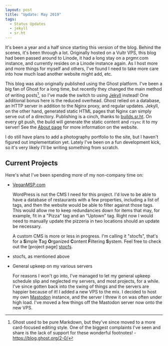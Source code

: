 ```yaml
---
layout: post
title: "Update: May 2019"
tags:
  - Status Updates
  - jekyll
  - sr.ht
---
```


It's been a year and a half since starting this version of the blog.
Behind the scenes, it's been through a lot. Originally hosted on a Vultr
VPS, this blog had been passed around to Linode, it had a long stay on a
prgmr.com instance, and currently resides on a Linode instance again. As
I host more and more things for myself and others, I've found I need to
take more care into how much load another website might add, etc.

This blog was also originally published using the Ghost platform. I've
been a big fan of Ghost for a long time, but recently they changed the
main method of writing posts[^1], so I've made the switch to using
[Jekyll][jekyll] instead! One additional bonus here is the reduced
overhead. Ghost relied on a database, an HTTP server in addition to the
Nginx proxy, and regular updates. Jekyll, on the other hand, generated
static HTML pages that Nginx can simply serve out of a directory.
Publishing is a cinch, thanks to [builds.sr.ht][buildssrht]. On every git
push, the build will generate the static content and `rsync` it to my
server! See the [About page](/about/#about-this-site) for more
information on the website.

I do still have plans to add a photography portfolio to the site, but I
haven't figured out implementation yet. Lately I've been on a fun
development kick, so it's very likely I'll be writing something from
scratch.

## Current Projects

Here's what I've been spending more of my non-company time on:

- [VeganMSP.com]

    WordPress is not the CMS I need for this project. I'd love to be
    able to have a database of restaurants with a few properties,
    including a list of tags, and then the website would be able to
    filter against those tags. This would allow me to keep redundancies
    down for items that may, for example, fit in a "Pizza" tag and
    an "Uptown" tag. Right now I would need to manually update the
    pizzeria in two locations should an update be necessary.

    A custom CMS is more or less in progress. I'm calling it "stocfs",
    that's for a **S**imple **T**ag **O**rganized **C**ontent
    **F**iltering **S**ystem. Feel free to check out the [project page]
    [stocfs].

- stocfs, as mentioned above
- General upkeep on my various servers

    For reasons I won't go into, I've managed to let my general upkeep
    schedule slip and neglected my servers, and most projects, for
    a while. I've since gotten back into the swing of things and the
    servers are happier because of it! I added a new VPS to the mix. I
    decided to host my own [Mastodon] instance, and the server I threw
    it on was often under high load. I've moved a few things off the
    Mastodon server now onto the new VPS.

[jekyll]: https://jekyllrb.com/
[buildssrht]: https://builds.sr.ht/
[VeganMSP.com]: https://veganmsp.com/
[stocfs]: /projects/stocfs.html
[Mastodon]: https://joinmastodon.org/

[^1]: Ghost used to be pure Markdown, but they've since moved to a more
    card-focused editing style. One of the biggest complaints I've seen
    and share is the lack of support for these wonderful footnotes! -
    <https://blog.ghost.org/2-0/>
